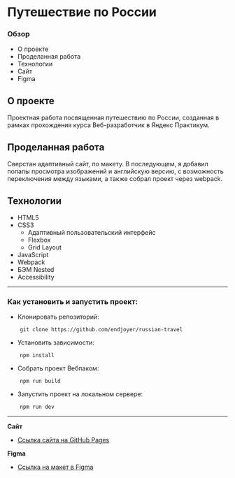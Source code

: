 # **Путешествие по России**

### Обзор

- О проекте
- Проделанная работа
- Технологии
- Сайт
- Figma

## **О проекте**

Проектная работа посвященная путешествию по России, созданная в рамках прохождения курса Веб-разработчик в Яндекс Практикум.

## **Проделанная работа**

Сверстан адаптивный сайт, по макету. В последующем, я добавил попапы просмотра изображений и английскую версию, с возможность переключения между языками, а также собрал проект через webpack.

## **Технологии**

- HTML5
- CSS3
  - Адаптивный пользовательский интерфейс
  - Flexbox
  - Grid Layout
- JavaScript
- Webpack
- БЭМ Nested
- Accessibility

---

### Как установить и запустить проект:

- Клонировать репозиторий:

```console
    git clone https://github.com/endjoyer/russian-travel
```

- Установить зависимости:

```console
    npm install
```

- Собрать проект Вебпаком:

```console
    npm run build
```

- Запустить проект на локальном сервере:

```console
    npm run dev
```

---

**Сайт**

- [Ссылка сайта на GitHub Pages](https://endjoyer.github.io/russian-travel/)

**Figma**

- [Ссылка на макет в Figma](https://www.figma.com/file/5S2WSbEFL6awjVWJ0NWL8Q/Sprint-3_-Russia-_-desktop-mobile?node-id=28503%3A0)
